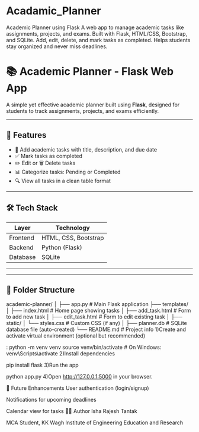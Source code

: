 # Acadamic_Planner
Academic Planner using Flask A web app to manage academic tasks like assignments, projects, and exams. Built with Flask, HTML/CSS, Bootstrap, and SQLite. Add, edit, delete, and mark tasks as completed. Helps students stay organized and never miss deadlines.
# 📚 Academic Planner - Flask Web App

A simple yet effective academic planner built using **Flask**, designed for students to track assignments, projects, and exams efficiently.

---

## 🚀 Features

- 📅 Add academic tasks with title, description, and due date
- ✅ Mark tasks as completed
- ✏️ Edit or 🗑️ Delete tasks
- 📊 Categorize tasks: Pending or Completed
- 🔍 View all tasks in a clean table format

---

## 🛠️ Tech Stack

| Layer      | Technology         |
|------------|--------------------|
| Frontend   | HTML, CSS, Bootstrap |
| Backend    | Python (Flask)     |
| Database   | SQLite             |

---



---

## 🧩 Folder Structure

academic-planner/
│
├── app.py # Main Flask application
├── templates/
│ ├── index.html # Home page showing tasks
│ ├── add_task.html # Form to add new task
│ ├── edit_task.html # Form to edit existing task
│
├── static/
│ └── styles.css # Custom CSS (if any)
│
├── planner.db # SQLite database file (auto-created)
└── README.md # Project info
1)Create and activate virtual environment (optional but recommended)


: python -m venv venv
source venv/bin/activate  # On Windows: venv\Scripts\activate
2)Install dependencies


pip install flask
3)Run the app



python app.py
4)Open http://127.0.0.1:5000 in your browser.




📝 Future Enhancements
User authentication (login/signup)

Notifications for upcoming deadlines

Calendar view for tasks
🙋‍♀️ Author
Isha Rajesh Tantak

MCA Student, KK Wagh Institute of Engineering Education and Research



